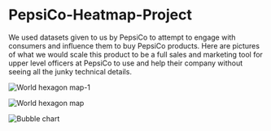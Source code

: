 # PepsiCo-Heatmap-Project

We used datasets given to us by PepsiCo to attempt to engage with consumers and influence them to buy PepsiCo products.
Here are pictures of what we would scale this product to be a full sales and marketing tool for upper level officers at PepsiCo to use and help their company without seeing all the junky technical details.

![World hexagon map-1](https://user-images.githubusercontent.com/68599401/192136014-1efec09a-beb5-4fe2-bebb-013f93d7000b.jpg)

![World hexagon map](https://user-images.githubusercontent.com/68599401/192136048-ec352d90-a6f4-4698-8d2b-ba7ffc74cf78.jpg)

![Bubble chart](https://user-images.githubusercontent.com/68599401/192136061-560599ef-8b73-4110-952a-969c6ce6530d.jpg)
